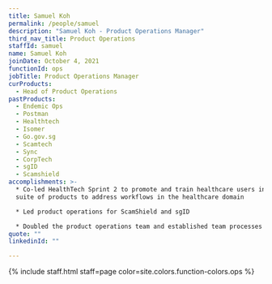 ```yaml
---
title: Samuel Koh
permalink: /people/samuel
description: "Samuel Koh - Product Operations Manager"
third_nav_title: Product Operations
staffId: samuel
name: Samuel Koh
joinDate: October 4, 2021
functionId: ops
jobTitle: Product Operations Manager
curProducts:
  - Head of Product Operations
pastProducts:
  - Endemic Ops
  - Postman
  - Healthtech
  - Isomer
  - Go.gov.sg
  - Scamtech
  - Sync
  - CorpTech
  - sgID
  - Scamshield
accomplishments: >-
  * Co-led HealthTech Sprint 2 to promote and train healthcare users in OGP's
  suite of products to address workflows in the healthcare domain

  * Led product operations for ScamShield and sgID

  * Doubled the product operations team and established team processes for updates, sharings, and learning coordination
quote: ""
linkedinId: ""

---
```


{% include staff.html staff=page color=site.colors.function-colors.ops %}
